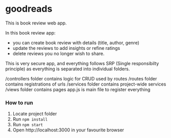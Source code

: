 # goodreads
This is book review web app.

In this book review app:
- you can create book review with details (title, author, genre)
- update the reviews to add insights or refine ratings
- delete reviews you no longer wish to share.

This is very secure app, and everything follows SRP (Single responsibilty principle) as everything is separated into individual folders.

/controllers folder contains logic for CRUD used by routes
/routes folder contains registrations of urls
/services folder contains project-wide services
/views folder contains pages
app.js is main file to register everything

### How to run
1. Locate project folder
2. Run `npm install`
3. Run `npm start`
4. Open http://localhost:3000 in your favourite browser